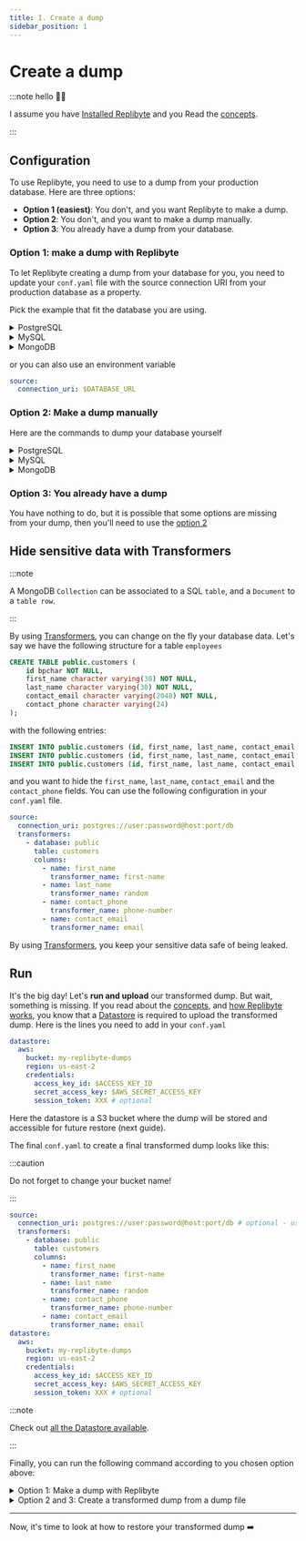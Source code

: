 ```yaml
---
title: I. Create a dump
sidebar_position: 1
---
```


# Create a dump

:::note hello 👋🏼

I assume you have [Installed Replibyte](/docs/getting-started/installation) and you Read the [concepts](/docs/getting-started/concepts).

:::

## Configuration

To use Replibyte, you need to use to a dump from your production database. Here are three options:

* **Option 1 (easiest)**: You don't, and you want Replibyte to make a dump.
* **Option 2**: You don't, and you want to make a dump manually.
* **Option 3**: You already have a dump from your database.

### Option 1: make a dump with Replibyte

To let Replibyte creating a dump from your database for you, you need to update your `conf.yaml` file with the source connection URI from your production database as a property.

Pick the example that fit the database you are using.

<details>

<summary>PostgreSQL</summary>

```yaml
source:
  connection_uri: postgres://[user]:[password]@[host]:[port]/[database]
```

</details>

<details>

<summary>MySQL</summary>

```yaml
source:
  connection_uri: mysql://[user]:[password]@[host]:[port]/[database]
```

</details>

<details>

<summary>MongoDB</summary>

```yaml
source:
  connection_uri: mongo://[user]:[password]@[host]:[port]/[database]
```

</details>

or you can also use an environment variable

```yaml title="With an environment variable"
source:
  connection_uri: $DATABASE_URL
```

### Option 2: Make a dump manually

Here are the commands to dump your database yourself

<details>

<summary>PostgreSQL</summary>

```yaml
pg_dump --column-inserts --no-owner -h [host] -p [port] -U [username] [database]
```

</details>

<details>

<summary>MySQL</summary>

```yaml
mysqldump -h [host] -P [port] -u [username] -p --add-drop-database --add-drop-table --skip-extended-insert --complete-insert --single-transaction --quick --databases
```

</details>

<details>

<summary>MongoDB</summary>

```yaml
mongodump -h [host] --port [port] --authenticationDatabase [auth_db|default: admin] --db [database] -u [username] -p [password] --archive
```

</details>

### Option 3: You already have a dump

You have nothing to do, but it is possible that some options are missing from your dump, then you'll need to use the [option 2](#option-2-make-a-dump-manually)

## Hide sensitive data with Transformers

:::note

A MongoDB `Collection` can be associated to a SQL `table`, and a `Document` to a `table row`. 

:::

By using [Transformers](/docs/transformers), you can change on the fly your database data. Let's say we have the following structure for a table `employees`

```sql
CREATE TABLE public.customers (
    id bpchar NOT NULL,
    first_name character varying(30) NOT NULL,
    last_name character varying(30) NOT NULL,
    contact_email character varying(2048) NOT NULL,
    contact_phone character varying(24)
);
```

with the following entries:

```sql
INSERT INTO public.customers (id, first_name, last_name, contact_email, contact_phone) VALUES ('ALFKI', 'Maria', 'Anders', 'maria.anders@gmail.com', '030-0074321');
INSERT INTO public.customers (id, first_name, last_name, contact_email, contact_phone) VALUES ('ANATR', 'Ana', 'Trujillo', 'ana@factchecker.com', '(5) 555-4729');
INSERT INTO public.customers (id, first_name, last_name, contact_email, contact_phone) VALUES ('ANTON', 'Antonio', 'Moreno', 'anto.moreno@gmail.com', NULL);
```

and you want to hide the `first_name`, `last_name`, `contact_email` and the `contact_phone` fields. You can use the following configuration in your `conf.yaml` file.

```yaml title="source and transformers in your conf.yaml"
source:
  connection_uri: postgres://user:password@host:port/db
  transformers:
    - database: public
      table: customers
      columns:
        - name: first_name
          transformer_name: first-name
        - name: last_name
          transformer_name: random
        - name: contact_phone
          transformer_name: phone-number
        - name: contact_email
          transformer_name: email
```

By using [Transformers](/docs/transformers), you keep your sensitive data safe of being leaked. 

## Run

It's the big day! Let's **run and upload** our transformed dump. But wait, something is missing. If you read about the [concepts](/docs/getting-started/concepts), and [how Replibyte works](/docs/how-replibyte-works), you know that a [Datastore](/docs/getting-started/concepts#datastore) is required to upload the transformed dump. Here is the lines you need to add in your `conf.yaml`

```yaml title="Add your datastore in your conf.yaml"
datastore:
  aws:
    bucket: my-replibyte-dumps
    region: us-east-2
    credentials:
      access_key_id: $ACCESS_KEY_ID
      secret_access_key: $AWS_SECRET_ACCESS_KEY
      session_token: XXX # optional
```

Here the datastore is a S3 bucket where the dump will be stored and accessible for future restore (next guide).

The final `conf.yaml` to create a final transformed dump looks like this:

:::caution

Do not forget to change your bucket name!

:::

```yaml title="conf.yaml"
source:
  connection_uri: postgres://user:password@host:port/db # optional - use only for option #1
  transformers:
    - database: public
      table: customers
      columns:
        - name: first_name
          transformer_name: first-name
        - name: last_name
          transformer_name: random
        - name: contact_phone
          transformer_name: phone-number
        - name: contact_email
          transformer_name: email
datastore:
  aws:
    bucket: my-replibyte-dumps
    region: us-east-2
    credentials:
      access_key_id: $ACCESS_KEY_ID
      secret_access_key: $AWS_SECRET_ACCESS_KEY
      session_token: XXX # optional
```

:::note

Check out [all the Datastore available](/docs/datastores).

:::

Finally, you can run the following command according to you chosen option above:

<details>

<summary>Option 1: Make a dump with Replibyte</summary>

```shell
replibyte -c conf.yaml dump create
```

</details>

<details>

<summary>Option 2 and 3: Create a transformed dump from a dump file</summary>

```shell
cat your_dump.sql | replibyte -c conf.yaml dump create -i -s postgresql
```

`-i` parameter is required to read the data from the input.

`-s` parameter is required if you don't have a `source.connection_uri` in the configuration file. (Valid values are `postgresql`, `postgres`, `mysql`)


</details>

---
Now, it's time to look at how to restore your transformed dump ➡️
